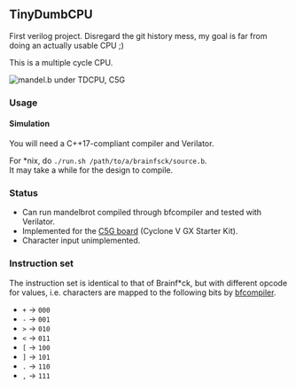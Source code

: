 ## TinyDumbCPU

First verilog project. Disregard the git history mess, my goal is far from doing an actually usable CPU ;)

This is a multiple cycle CPU.

![mandel.b under TDCPU, C5G](https://i.imgur.com/UnkMOtT.png)

### Usage

#### Simulation

You will need a C++17-compliant compiler and Verilator.

For *nix, do `./run.sh /path/to/a/brainfsck/source.b`.  
It may take a while for the design to compile.

### Status

- Can run mandelbrot compiled through bfcompiler and tested with Verilator.
- Implemented for the [C5G board](http://c5g.terasic.com/) (Cyclone V GX Starter Kit).
- Character input unimplemented.

### Instruction set

The instruction set is identical to that of Brainf\*ck, but with different opcode for values, i.e. characters are mapped to the following bits by [bfcompiler](bfcompiler/main.cpp).

- `+` -> `000`
- `-` -> `001`
- `>` -> `010`
- `<` -> `011`
- `[` -> `100`
- `]` -> `101`
- `.` -> `110`
- `,` -> `111`
